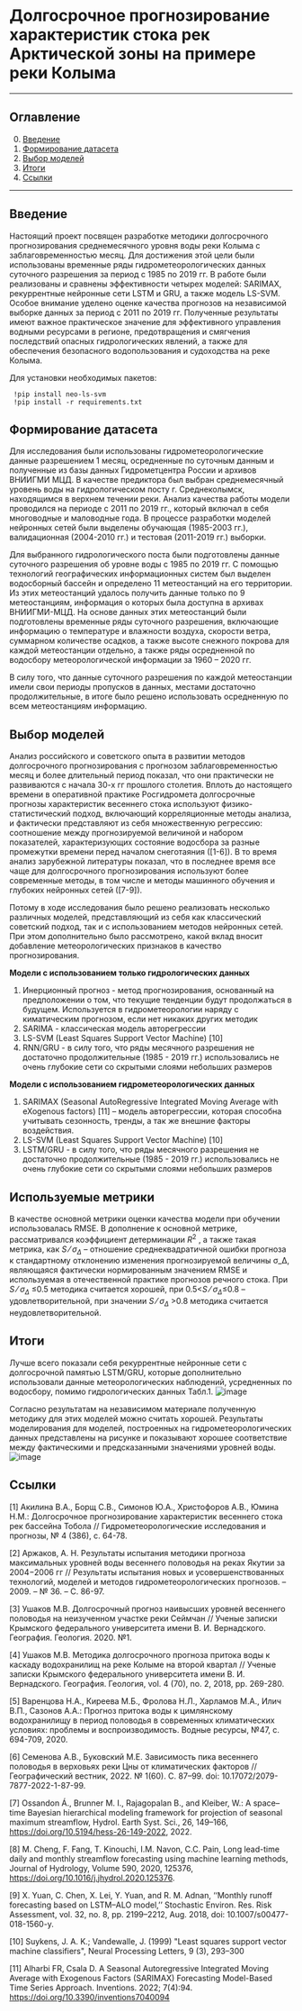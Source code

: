 # Долгосрочное прогнозирование характеристик стока рек Арктической зоны на примере реки Колыма

____

## Оглавление

0. [Введение](#Введение)
1. [Формирование датасета](#Формированиедатасета)
2. [Выбор моделей](#Выбор-моделей)
3. [Итоги](#Итоги)
4. [Ссылки](#Ссылки)

 ____

 
 ## Введение
Настоящий проект посвящен разработке методики долгосрочного прогнозирования среднемесячного уровня воды реки Колыма с заблаговременностью месяц. Для достижения этой цели были использованы временные ряды гидрометеорологических данных суточного разрешения за период с 1985 по 2019 гг. В работе были реализованы и сравнены эффективности четырех моделей: SARIMAX, рекуррентные нейронные сети LSTM и GRU, а также модель LS-SVM. Особое внимание уделено оценке качества прогнозов на независимой выборке данных за период с 2011 по 2019 гг. Полученные результаты имеют важное практическое значение для эффективного управления водными ресурсами в регионе, предотвращения и смягчения последствий опасных гидрологических явлений, а также для обеспечения безопасного водопользования и судоходства на реке Колыма.

Для установки необходимых пакетов: 
```
 !pip install neo-ls-svm
 !pip install -r requirements.txt
```
 ## Формирование датасета
 
Для исследования были использованы гидрометеорологические данные разрешением 1 месяц, осредненные по суточным данным и полученные из базы данных Гидрометцентра России и архивов ВНИИГМИ МЦД. В качестве предиктора был выбран среднемесячный уровень воды на гидрологическом посту г. Среднеколымск, находящимся в верхнем течении реки. Анализ качества работы модели проводился на периоде с 2011 по 2019 гг., который включал в себя многоводные и маловодные года. В процессе разработки моделей нейронных сетей были выделены обучающая (1985-2003 гг.), валидационная (2004-2010 гг.) и тестовая (2011-2019 гг.) выборки.

Для выбранного гидрологического поста были подготовлены данные суточного разрешения об уровне воды с 1985 по 2019 гг. С помощью технологий географических информационных систем был выделен водосборный бассейн и определено 11 метеостанций на его территории. Из этих метеостанций удалось получить данные только по 9 метеостанциям, информация о которых была доступна в архивах ВНИИГМИ-МЦД.  На основе данных этих метеостанций были подготовлены временные ряды суточного разрешения, включающие информацию о температуре и влажности воздуха, скорости ветра, суммарном количестве осадков, а также высоте снежного покрова для каждой метеостанции отдельно, а также ряды осредненной по водосбору метеорологической информации за 1960 – 2020 гг. 

В силу того, что данные суточного разрешения по каждой метеостанции имели свои периоды пропусков в данных, местами достаточно продолжительные, в итоге было решено использовать осредненную по всем метеостанциям информацию.

## Выбор моделей
Анализ российского и советского опыта в развитии методов долгосрочного прогнозирования с прогнозом заблаговременностью месяц и более длительный период показал, что они практически не развиваются с начала 30-х гг прошлого столетия. Вплоть до настоящего времени в оперативной практике Росгидромета долгосрочные прогнозы характеристик весеннего стока используют физико-статистический подход, включающий корреляционные методы анализа, и фактически представляют из себя множественную регрессию: соотношение между прогнозируемой величиной и набором показателей, характеризующих состояние водосбора за разные промежутки времени перед началом снеготаяния ([1-6]).
В то время анализ зарубежной литературы показал, что в последнее время все чаще для долгосрочного прогнозирования используют более современные методы, в том числе и методы машинного обучения и глубоких нейронных сетей ([7-9]). 

Потому в ходе исследования было решено реализовать несколько различных моделей, представляющий из себя как классический советский подход, так и с использованием методов нейронных сетей. При этом дополнительно было рассмотрено, какой вклад вносит добавление метеорологических признаков в качество прогнозирования.

**Модели с использованием только гидрологических данных**
1. Инерционный прогноз - метод прогнозирования, основанный на предположении о том, что текущие тенденции будут продолжаться в будущем. Используется в гидрометеорологии наряду с киматическим прогнозом, если нет никаких других методик
2. SARIMA - классическая модель авторегрессии
3. LS-SVM (Least Squares Support Vector Machine) [10]
4. RNN/GRU - в силу того, что ряды месячного разрешения не достаточно продолжительные (1985 - 2019 гг.) использовались не очень глубокие сети со скрытыми слоями небольших размеров

**Модели с использованием гидрометеорологических данных**
1. SARIMAX (Seasonal AutoRegressive Integrated Moving Average with eXogenous factors) [11] – модель авторегрессии, которая способна учитывать сезонность, тренды, а так же внешние факторы воздействия. 
2. LS-SVM (Least Squares Support Vector Machine) [10]
3. LSTM/GRU - в силу того, что ряды месячного разрешения не достаточно продолжительные (1985 - 2019 гг.) использовались не очень глубокие сети со скрытыми слоями небольших размеров

## Используемые метрики

В качестве основной метрики оценки качества модели при обучении использовалась RMSE. В дополнение к основной метрике, рассматривался коэффициент детерминации $R^2$ , а также такая метрика, как  $S⁄σ_{\Delta}$  – отношение среднеквадратичной ошибки прогноза к стандартному отклонению изменения прогнозируемой величины σ_Δ, являющаяся фактически нормированным значением RMSE и используемая в отечественной практике прогнозов речного стока. При $S⁄σ_{\Delta}$ ≤0.5 методика считается хорошей, при  0.5<$S⁄σ_{\Delta}$≤0.8 – удовлетворительной, при значении $S⁄σ_{\Delta}$ >0.8 методика считается неудовлетворительной. 

## Итоги
Лучше всего показали себя рекуррентные нейронные сети с долгосрочной памятью LSTM/GRU, которые дополнительно использовали данные метеорологических наблюдений, усредненных по водосбору, помимо гидрологических данных Табл.1. 
![image](https://github.com/user-attachments/assets/e24363df-06c9-40fc-bc55-f7259d6f11a3)

Согласно результатам на независимом материале полученную методику для этих моделей можно считать хорошей. Результаты моделирования для моделей, построенных на гидрометеорологических данных представлены на рисунке и показывают хорошее соответствие между фактическими и предсказанными значениями уровней воды.
![image](https://github.com/user-attachments/assets/8bfdaaff-890f-4538-ad75-a66d3183baa7)


## Ссылки

[1] Акилина В.А., Борщ С.В., Симонов Ю.А., Христофоров А.В., Юмина Н.М.: Долгосрочное прогнозирование характеристик весеннего стока рек бассейна Тобола // Гидрометеорологические исследования и прогнозы, № 4 (386), с. 64-78.

[2] Аржаков, А. Н. Результаты испытания методики прогноза максимальных уровней воды весеннего половодья на реках Якутии за 2004−2006 гг // Результаты испытания новых и усовершенствованных технологий, моделей и методов гидрометеорологических прогнозов. – 2009. – № 36. – С. 86-97.

[3] Ушаков М.В. Долгосрочный прогноз наивысших уровней весеннего половодья на неизученном участке реки Сеймчан // Ученые записки Крымского федерального университета имени В. И. Вернадского. География. Геология. 2020. №1. 

[4] Ушаков М.В. Методика долгосрочного прогноза притока воды к каскаду водохранилищ на реке Колыме на второй квартал // Ученые записки Крымского федерального университета имени В. И. Вернадского. География. Геология, vol. 4 (70), no. 2, 2018, pp. 269-280.

[5] Варенцова Н.А., Киреева М.Б., Фролова Н.Л., Харламов М.А., Илич В.П., Сазонов А.А.: Прогноз притока воды к цимлянскому водохранилищу в период половодья в современных климатических условиях: проблемы и воспроизводимость. Водные ресурсы, №47, с. 694-709, 2020.

[6] Семенова А.В., Буковский М.Е. Зависимость пика весеннего половодья в верховьях реки Цны от климатических факторов // Географический вестник, 2022. № 1(60). С. 87–99. doi: 10.17072/2079-7877-2022-1-87-99.

[7] Ossandon Á., Brunner M. I., Rajagopalan B., and Kleiber, W.: A space–time Bayesian hierarchical modeling framework for projection of seasonal maximum streamflow, Hydrol. Earth Syst. Sci., 26, 149–166, https://doi.org/10.5194/hess-26-149-2022, 2022.

[8] M. Cheng, F. Fang, T. Kinouchi, I.M. Navon, C.C. Pain, Long lead-time daily and monthly streamflow forecasting using machine learning methods, Journal of Hydrology, Volume 590, 2020, 125376, https://doi.org/10.1016/j.jhydrol.2020.125376.

[9] X. Yuan, C. Chen, X. Lei, Y. Yuan, and R. M. Adnan, ‘‘Monthly runoff forecasting based on LSTM–ALO model,’’ Stochastic Environ. Res. Risk Assessment, vol. 32, no. 8, pp. 2199–2212, Aug. 2018, doi: 10.1007/s00477-018-1560-y. 

[10] Suykens, J. A. K.; Vandewalle, J. (1999) "Least squares support vector machine classifiers", Neural Processing Letters, 9 (3), 293–300

[11] Alharbi FR, Csala D. A Seasonal Autoregressive Integrated Moving Average with Exogenous Factors (SARIMAX) Forecasting Model-Based Time Series Approach. Inventions. 2022; 7(4):94. https://doi.org/10.3390/inventions7040094 



